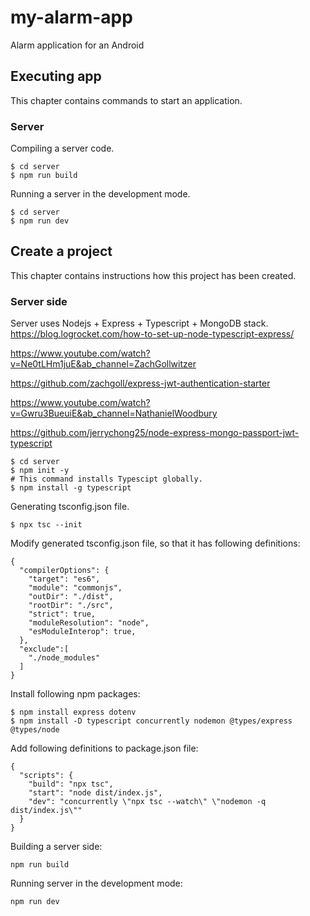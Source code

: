 # my-alarm-app
Alarm application for an Android

## Executing app
This chapter contains commands to start an application.

### Server

Compiling a server code.
```
$ cd server
$ npm run build
```

Running a server in the development mode.
```
$ cd server
$ npm run dev
```

## Create a project
This chapter contains instructions how this project has been created.

### Server side
Server uses Nodejs + Express + Typescript + MongoDB stack.
https://blog.logrocket.com/how-to-set-up-node-typescript-express/ 

https://www.youtube.com/watch?v=Ne0tLHm1juE&ab_channel=ZachGollwitzer

https://github.com/zachgoll/express-jwt-authentication-starter

https://www.youtube.com/watch?v=Gwru3BueuiE&ab_channel=NathanielWoodbury

https://github.com/jerrychong25/node-express-mongo-passport-jwt-typescript

```
$ cd server
$ npm init -y
# This command installs Typescipt globally.
$ npm install -g typescript
```
Generating tsconfig.json file.
```
$ npx tsc --init
```

Modify generated tsconfig.json file, so that it has following definitions:
```
{
  "compilerOptions": {                        
    "target": "es6",                               
    "module": "commonjs",                           
    "outDir": "./dist",                             
    "rootDir": "./src",                             
    "strict": true,
    "moduleResolution": "node",
    "esModuleInterop": true,                       
  },
  "exclude":[
    "./node_modules"
  ]
}
```
Install following npm packages:
```
$ npm install express dotenv
$ npm install -D typescript concurrently nodemon @types/express @types/node
```

Add following definitions to package.json file:
```
{
  "scripts": {
    "build": "npx tsc",
    "start": "node dist/index.js",
    "dev": "concurrently \"npx tsc --watch\" \"nodemon -q dist/index.js\""
  }
}
```

Building a server side:
```
npm run build
```

Running server in the development mode:
```
npm run dev
```


